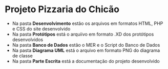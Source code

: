# Projeto Pizzaria do Chicão

- Na pasta **Desenvolvimento** estão os arquivos em formatos HTML, PHP e CSS do site desenvolvido
- Na pasta **Protótipos** está o arquiivo em formato .XD dos protótipos desenvolvidos
- Na pasta **Banco de Dados** estão o MER e o Script do Banco de Dados
- Na pasta **Diagrama UML** está o arquivo em formato PNG do diagrama de classe
- Na pasta **Parte Escrita** está a documentação do projeto desenvolvido
